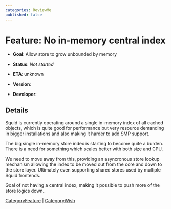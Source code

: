 ```yaml
---
categories: ReviewMe
published: false
---
```

# Feature: No in-memory central index

  - **Goal**: Allow store to grow unbounded by memory

  - **Status**: *Not started*

  - **ETA**: unknown

  - **Version**:

  - **Developer**:

## Details

Squid is currently operating around a single in-memory index of all
cached objects, which is quite good for performance but very resource
demanding in bigger installations and also making it harder to add SMP
support.

The big single in-memory store index is starting to become quite a
burden. There is a need for something which scales better with both size
and CPU.

We need to move away from this, providing an asyncronous store lookup
mechanism allowing the index to be moved out from the core and down to
the store layer. Ultimately even supporting shared stores used by
multiple Squid frontends.

Goal of not having a central index, making it possible to push more of
the store logics down..

[CategoryFeature](/CategoryFeature)
|
[CategoryWish](/CategoryWish)
